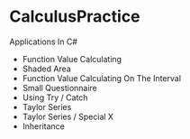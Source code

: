 # CalculusPractice
Applications In C#

+ Function Value Calculating
+ Shaded Area
+ Function Value Calculating On The Interval
+ Small Questionnaire
+ Using Try / Catch
+ Taylor Series
+ Taylor Series / Special X
+ Inheritance